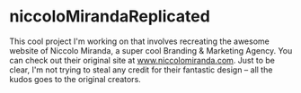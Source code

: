 # niccoloMirandaReplicated
This cool project I'm working on that involves recreating the awesome website of Niccolo Miranda, a super cool Branding &amp; Marketing Agency. You can check out their original site at www.niccolomiranda.com. Just to be clear, I'm not trying to steal any credit for their fantastic design – all the kudos goes to the original creators.
